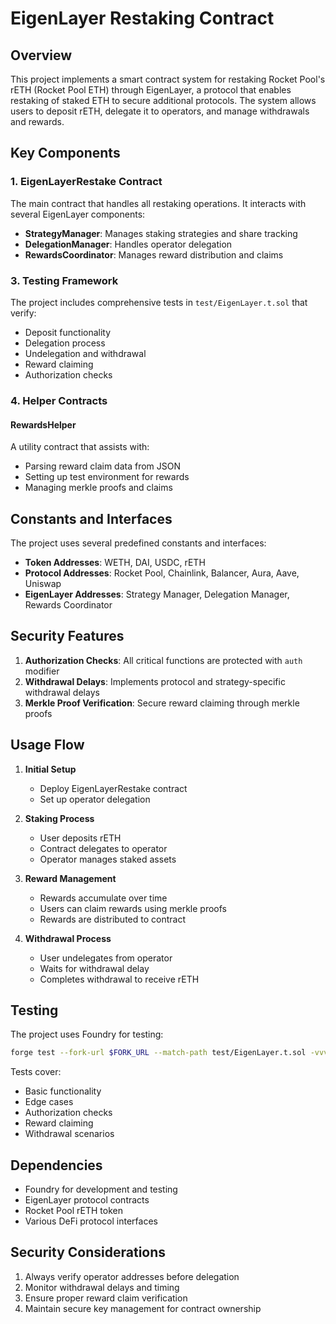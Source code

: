 # EigenLayer Restaking Contract

## Overview
This project implements a smart contract system for restaking Rocket Pool's rETH (Rocket Pool ETH) through EigenLayer, a protocol that enables restaking of staked ETH to secure additional protocols. The system allows users to deposit rETH, delegate it to operators, and manage withdrawals and rewards.

## Key Components

### 1. EigenLayerRestake Contract
The main contract that handles all restaking operations. It interacts with several EigenLayer components:

- **StrategyManager**: Manages staking strategies and share tracking
- **DelegationManager**: Handles operator delegation
- **RewardsCoordinator**: Manages reward distribution and claims



### 3. Testing Framework

The project includes comprehensive tests in `test/EigenLayer.t.sol` that verify:

- Deposit functionality
- Delegation process
- Undelegation and withdrawal
- Reward claiming
- Authorization checks

### 4. Helper Contracts

#### RewardsHelper
A utility contract that assists with:
- Parsing reward claim data from JSON
- Setting up test environment for rewards
- Managing merkle proofs and claims

## Constants and Interfaces

The project uses several predefined constants and interfaces:

- **Token Addresses**: WETH, DAI, USDC, rETH
- **Protocol Addresses**: Rocket Pool, Chainlink, Balancer, Aura, Aave, Uniswap
- **EigenLayer Addresses**: Strategy Manager, Delegation Manager, Rewards Coordinator

## Security Features

1. **Authorization Checks**: All critical functions are protected with `auth` modifier
2. **Withdrawal Delays**: Implements protocol and strategy-specific withdrawal delays
3. **Merkle Proof Verification**: Secure reward claiming through merkle proofs

## Usage Flow

1. **Initial Setup**
   - Deploy EigenLayerRestake contract
   - Set up operator delegation

2. **Staking Process**
   - User deposits rETH
   - Contract delegates to operator
   - Operator manages staked assets

3. **Reward Management**
   - Rewards accumulate over time
   - Users can claim rewards using merkle proofs
   - Rewards are distributed to contract

4. **Withdrawal Process**
   - User undelegates from operator
   - Waits for withdrawal delay
   - Completes withdrawal to receive rETH

## Testing

The project uses Foundry for testing:
```bash
forge test --fork-url $FORK_URL --match-path test/EigenLayer.t.sol -vvv
```

Tests cover:
- Basic functionality
- Edge cases
- Authorization checks
- Reward claiming
- Withdrawal scenarios

## Dependencies

- Foundry for development and testing
- EigenLayer protocol contracts
- Rocket Pool rETH token
- Various DeFi protocol interfaces

## Security Considerations

1. Always verify operator addresses before delegation
2. Monitor withdrawal delays and timing
3. Ensure proper reward claim verification
4. Maintain secure key management for contract ownership
